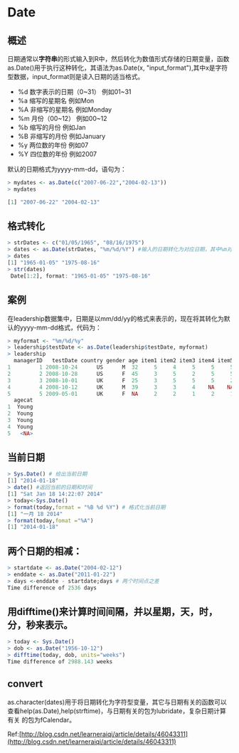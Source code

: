 # Date

## 概述

日期通常以**字符串**的形式输入到R中，然后转化为数值形式存储的日期变量，函数as.Date\(\)用于执行这种转化，其语法为as.Date\(x, "input\_format"\),其中x是字符型数据，input\_format则是读入日期的适当格式。

* %d 数字表示的日期（0~31） 例如01~31
* %a 缩写的星期名 例如Mon
* %A 非缩写的星期名 例如Monday
* %m 月份（00~12） 例如00~12
* %b 缩写的月份 例如Jan
* %B 非缩写的月份 例如January
* %y 两位数的年份 例如07
* %Y 四位数的年份  例如2007

默认的日期格式为yyyy-mm-dd，语句为：

```r
> mydates <- as.Date(c("2007-06-22","2004-02-13"))
> mydates

[1] "2007-06-22" "2004-02-13"
```

## 格式转化

```r
> strDates <- c("01/05/1965", "08/16/1975")
> dates <- as.Date(strDates, "%m/%d/%Y") #输入的日期转化为对应日期，其中%m对应为月份，%d对应为日期，%Y对应为年
> dates
[1] "1965-01-05" "1975-08-16"
> str(dates)
 Date[1:2], format: "1965-01-05" "1975-08-16"
```

## 案例

在leadership数据集中，日期是以mm/dd/yy的格式来表示的，现在将其转化为默认的yyyy-mm-dd格式，代码为：

```r
> myformat <- "%m/%d/%y"
> leadership$testDate <- as.Date(leadership$testDate, myformat)
> leadership
  managerID   testDate country gender age item1 item2 item3 item4 item5 stringsAsFactor
1         1 2008-10-24      US      M  32     5     4     5     5     5           FALSE
2         2 2008-10-28      US      F  45     3     5     2     5     5           FALSE
3         3 2008-10-01      UK      F  25     3     5     5     5     2           FALSE
4         4 2008-10-12      UK      M  39     3     3     4    NA    NA           FALSE
5         5 2009-05-01      UK      F  NA     2     2     1     2     1           FALSE
  agecat
1  Young
2  Young
3  Young
4  Young
5   <NA>
```

## 当前日期

```r
> Sys.Date() # 给出当前日期
[1] "2014-01-18"
> date() #返回当前的日期和时间
[1] "Sat Jan 18 14:22:07 2014"
> today<-Sys.Date()
> format(today,format = "%B %d %Y") # 格式化当前日期
[1] "一月 18 2014"
> format(today,fomat ="%A")
[1] "2014-01-18"
```

## 两个日期的相减：

```r
> startdate <- as.Date("2004-02-12")
> enddate <- as.Date("2011-01-22")
> days <-enddate - startdate;days # 两个时间点之差
Time difference of 2536 days
```

## 用difftime\(\)来计算时间间隔，并以星期，天，时，分，秒来表示。

```r
> today <- Sys.Date()
> dob <- as.Date("1956-10-12")
> difftime(today, dob, units="weeks")
Time difference of 2988.143 weeks
```

## convert

as.character\(dates\)用于将日期转化为字符型变量，其它与日期有关的函数可以查看help\(as.Date\),help\(strftime\)，与日期有关的包为lubridate，复杂日期计算有关 的包为fCalendar。

Ref:[http://blog.csdn.net/learneraiqi/article/details/46043311](http://blog.csdn.net/learneraiqi/article/details/46043311)

